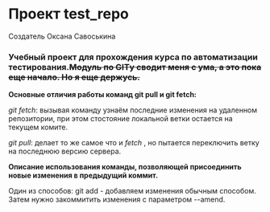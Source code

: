﻿# Проект test_repo

Создатель Оксана Савоськина

### Учебный проект для прохождения курса по автоматизации тестирования.~~Модуль по GITу сводит меня с ума, а это пока еще начало. Но я еще держусь.~~

**Основные отличия работы команд git pull и git fetch:**

_git fetch_: вызывая команду узнаём последние изменения на удаленном репозитории, при этом стостояние локальной ветки остается на текущем комите.

_git pull_: делает то же самое что и _fetch_ , но пытается переключить ветку на последнюю версию сервера.

**Описание использования команды, позволяющей присоединить новые изменения в предыдущий коммит.**

Один из способов: git add - добавляем изменения обычным способом. Затем нужно закоммитить изменения с параметром --amend. 
